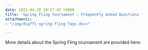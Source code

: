 ```yaml
---
date: 2021-04-20 19:27:42 +0000
title: 'Spring Fling Tournament – Frequently Asked Questions '
attachments:
- "/img/dcgffl-spring-fling-faqs.docx"

---
```

More details about the Spring Fling tournament are provided here: